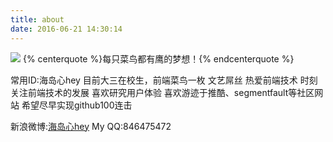 ```yaml
---
title: about
date: 2016-06-21 14:30:14
---
```

<img src="/postimg/cainiao.jpg" class="blockquote-center">
{% centerquote %}每只菜鸟都有鹰的梦想！{% endcenterquote %}

常用ID:海岛心hey
目前大三在校生，前端菜鸟一枚
文艺屌丝
热爱前端技术
时刻关注前端技术的发展
喜欢研究用户体验
喜欢游迹于推酷、segmentfault等社区网站
希望尽早实现github100连击

新浪微博:<a href="http://weibo.com/u/3799576961?refer_flag=1001030102_&is_hot=1">海岛心hey</a>
My QQ:846475472